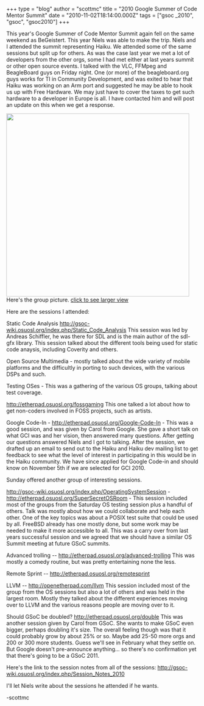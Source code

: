 +++
type = "blog"
author = "scottmc"
title = "2010 Google Summer of Code Mentor Summit"
date = "2010-11-02T18:14:00.000Z"
tags = ["gsoc _2010", "gsoc", "gsoc2010"]
+++

This year's Google Summer of Code Mentor Summit again fell on the same weekend as BeGeistert.  This year Niels was able to make the trip.  Niels and I attended the summit representing Haiku.  We attended some of the same sessions but split up for others.  As was the case last year we met a lot of developers from the other orgs, some I had met either at last years summit or other open source events.  I talked with the VLC, FFMpeg and BeagleBoard guys on Friday night.  One (or more) of the beagleboard.org guys works for TI in Community Development, and was exited to hear that Haiku was working on an Arm port and suggested he may be able to hook us up with Free Hardware.  We may just have to cover the taxes to get such hardware to a developer in Europe is all.  I have contacted him and will post an update on this when we get a response.

<img src="/files/screenshots/DSC_2139-1024.JPG" width="480" /><br />
Here's the group picture.  <a href="/files/screenshots/DSC_2139-1024.JPG">click to see larger view</a>
<!--break-->
Here are the sessions I attended:

Static Code Analysis
http://gsoc-wiki.osuosl.org/index.php/Static_Code_Analysis
This session was led by Andreas Schiffler, he was there for SDL and is the main author of the sdl-gfx library.  This session talked about the different tools being used for static code anaysis, including Coverity and others.

Open Source Multimedia -  mostly talked about the wide variety of mobile platforms and the difficultly in porting to such devices, with the various DSPs and such.

Testing OSes - This was a gathering of the various OS groups, talking about test coverage.

http://etherpad.osuosl.org/fossgaming
This one talked a lot about how to get non-coders involved in FOSS projects, such as artists.

Google Code-In - http://etherpad.osuosl.org/Google-Code-In - This was a good session, and was given by Carol from Google.  She gave a short talk on what GCI was and her vision, then answered many questions.  After getting our questions answered Niels and I got to talking.  After the session, we drafted up an email to send out to the Haiku and Haiku dev mailing list to get feedback to see what the level of interest in participating in this would be in the Haiku community.  We have since applied for Google Code-in and should know on November 5th if we are selected for GCI 2010.

Sunday offered another group of interesting sessions.

http://gsoc-wiki.osuosl.org/index.php/OperatingSystemSession -
http://etherpad.osuosl.org/SuperSecretOSRoom - This session included most of the groups from the Saturday OS testing session plus a handful of others.  Talk was mostly about how we could collaborate and help each other.  One of the key topics was about a POSIX test suite that could be used by all.  FreeBSD already has one mostly done, but some work may be needed to make it more accessible to all.
This was a carry over from last years successful session and we agreed that we should have a similar OS Summit meeting at future GSoC summits.

Advanced trolling -- http://etherpad.osuosl.org/advanced-trolling
This was mostly a comedy routine, but was pretty entertaining none the less.

Remote Sprint -- http://etherpad.osuosl.org/remotesprint

LLVM -- http://openetherpad.com/llvm
This session included most of the group from the OS sessions but also a lot of others and was held in the largest room.  Mostly they talked about the different experiences moving over to LLVM and the various reasons people are moving over to it.

Should GSoC be doubled? http://etherpad.osuosl.org/double
This was another session given by Carol from GSoC.  She wants to make GSoC even bigger, perhaps doubling it's size.  The overall feeling though was that it could probably grow by about 25% or so.  Maybe add 25-50 more orgs and 200 or 300 more students.  Guess we'll see in February what
they settle on.  But Google doesn't pre-announce anything... so there's no confirmation yet that there's going to be a GSoC 2011.

Here's the link to the session notes from all of the sessions: http://gsoc-wiki.osuosl.org/index.php/Session_Notes_2010

I'll let Niels write about the sessions he attended if he wants.

-scottmc